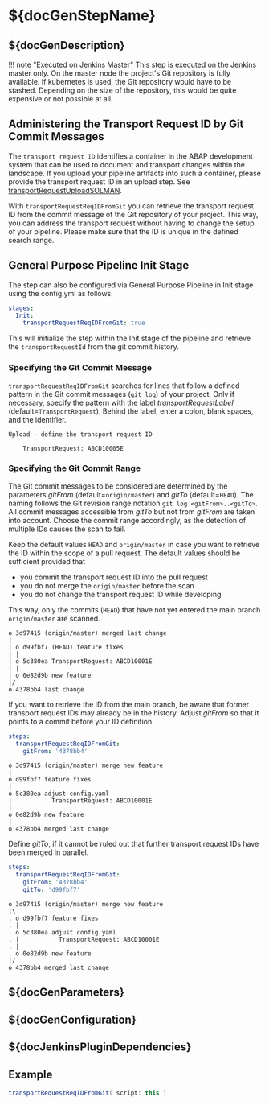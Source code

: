 # ${docGenStepName}

## ${docGenDescription}

!!! note "Executed on Jenkins Master"
    This step is executed on the Jenkins master only. On the master node the project's Git repository is fully available. If kubernetes is used, the Git repository would have to be stashed. Depending on the size of the repository, this would be quite expensive or not possible at all.

## Administering the Transport Request ID by Git Commit Messages

The `transport request ID` identifies a container in the ABAP development system that can be used to document and transport changes within the landscape.
If you upload your pipeline artifacts into such a container, please provide the transport request ID in an upload step.
See [transportRequestUploadSOLMAN](transportRequestUploadSOLMAN.md).

With `transportRequestReqIDFromGit`  you can retrieve the transport request ID from the commit message of the Git repository of your project. This way, you can address the transport request without having to change the setup of your pipeline.
Please make sure that the ID is unique in the defined search range.

## General Purpose Pipeline Init Stage

The step can also be configured via General Purpose Pipeline in Init stage using the config.yml as follows:

```yaml
stages:
  Init:
    transportRequestReqIDFromGit: true
```

This will initialize the step within the Init stage of the pipeline and retrieve the `transportRequestId` from the git commit history.

### Specifying the Git Commit Message

`transportRequestReqIDFromGit` searches for lines that follow a defined pattern in the Git commit messages (`git log`) of your project.
Only if necessary, specify the pattern with the label _transportRequestLabel_ (default=`TransportRequest`).
Behind the label, enter a colon, blank spaces, and the identifier.

```
Upload - define the transport request ID

    TransportRequest: ABCD10005E
```

### Specifying the Git Commit Range

The Git commit messages to be considered are determined by the parameters _gitFrom_ (default=`origin/master`) and _gitTo_ (default=`HEAD`).
The naming follows the Git revision range notation `git log <gitFrom>..<gitTo>`.
All commit messages accessible from _gitTo_ but not from _gitFrom_ are taken into account.
Choose the commit range accordingly, as the detection of multiple IDs causes the scan to fail.

Keep the default values `HEAD` and `origin/master` in case you want to retrieve the ID within the scope of a pull request.
The default values should be sufficient provided that

* you commit the transport request ID into the pull request
* you do not merge the `origin/master` before the scan
* you do not change the transport request ID while developing

This way, only the commits (`HEAD`) that have not yet entered the main branch `origin/master` are scanned.

```
o 3d97415 (origin/master) merged last change
|
| o d99fbf7 (HEAD) feature fixes
| |
| o 5c380ea TransportRequest: ABCD10001E
| |
| o 0e82d9b new feature
|/
o 4378bb4 last change
```

If you want to retrieve the ID from the main branch, be aware that former transport request IDs may already be in the history.
Adjust _gitFrom_ so that it points to a commit before your ID definition.

```yaml
steps:
  transportRequestReqIDFromGit:
    gitFrom: '4378bb4'
```

```
o 3d97415 (origin/master) merge new feature
|
o d99fbf7 feature fixes
|
o 5c380ea adjust config.yaml
|           TransportRequest: ABCD10001E
|
o 0e82d9b new feature
|
o 4378bb4 merged last change
```

Define _gitTo_, if it cannot be ruled out that further transport request IDs have been merged in parallel.

```yaml
steps:
  transportRequestReqIDFromGit:
    gitFrom: '4378bb4'
    gitTo: 'd99fbf7'
```

```
o 3d97415 (origin/master) merge new feature
|\
. o d99fbf7 feature fixes
. |
. o 5c380ea adjust config.yaml
. |           TransportRequest: ABCD10001E
. |
. o 0e82d9b new feature
|/
o 4378bb4 merged last change
```

## ${docGenParameters}

## ${docGenConfiguration}

## ${docJenkinsPluginDependencies}

## Example

```groovy
transportRequestReqIDFromGit( script: this )
```
